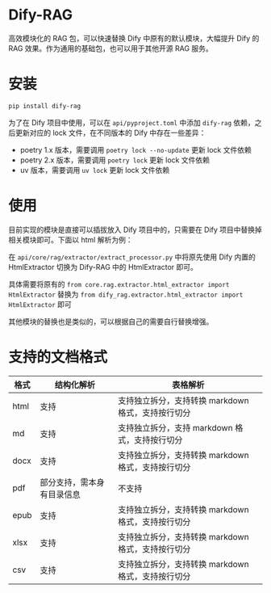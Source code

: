 # Dify-RAG

高效模块化的 RAG 包，可以快速替换 Dify 中原有的默认模块，大幅提升 Dify 的 RAG 效果。作为通用的基础包，也可以用于其他开源 RAG 服务。

# 安装

```bash
pip install dify-rag
```

为了在 Dify 项目中使用，可以在 `api/pyproject.toml` 中添加 `dify-rag` 依赖，之后更新对应的 lock 文件，在不同版本的 Dify 中存在一些差异：

- poetry 1.x 版本，需要调用 `poetry lock --no-update` 更新 lock 文件依赖
- poetry 2.x 版本，需要调用 `poetry lock` 更新 lock 文件依赖
- uv 版本，需要调用 `uv lock` 更新 lock 文件依赖

# 使用

目前实现的模块是直接可以插拔放入 Dify 项目中的，只需要在 Dify 项目中替换掉相关模块即可。下面以 html 解析为例：

在 `api/core/rag/extractor/extract_processor.py` 中将原先使用 Dify 内置的 HtmlExtractor 切换为 Dify-RAG 中的 HtmlExtractor 即可。

具体需要将原有的 `from core.rag.extractor.html_extractor import HtmlExtractor` 替换为 `from dify_rag.extractor.html_extractor import HtmlExtractor` 即可

其他模块的替换也是类似的，可以根据自己的需要自行替换增强。


# 支持的文档格式

| 格式 | 结构化解析 | 表格解析 |
| --- | --- | --- |
| html | 支持 | 支持独立拆分，支持转换 markdown 格式，支持按行切分 |
| md | 支持 | 支持独立拆分，支持 markdown 格式，支持按行切分 |
| docx | 支持 | 支持独立拆分，支持转换 markdown 格式，支持按行切分 |
| pdf | 部分支持，需本身有目录信息 | 不支持 |
| epub | 支持 | 支持独立拆分，支持转换 markdown 格式，支持按行切分 |
| xlsx | 支持 | 支持独立拆分，支持转换 markdown 格式，支持按行切分 |
| csv | 支持 | 支持独立拆分，支持转换 markdown 格式，支持按行切分 |
